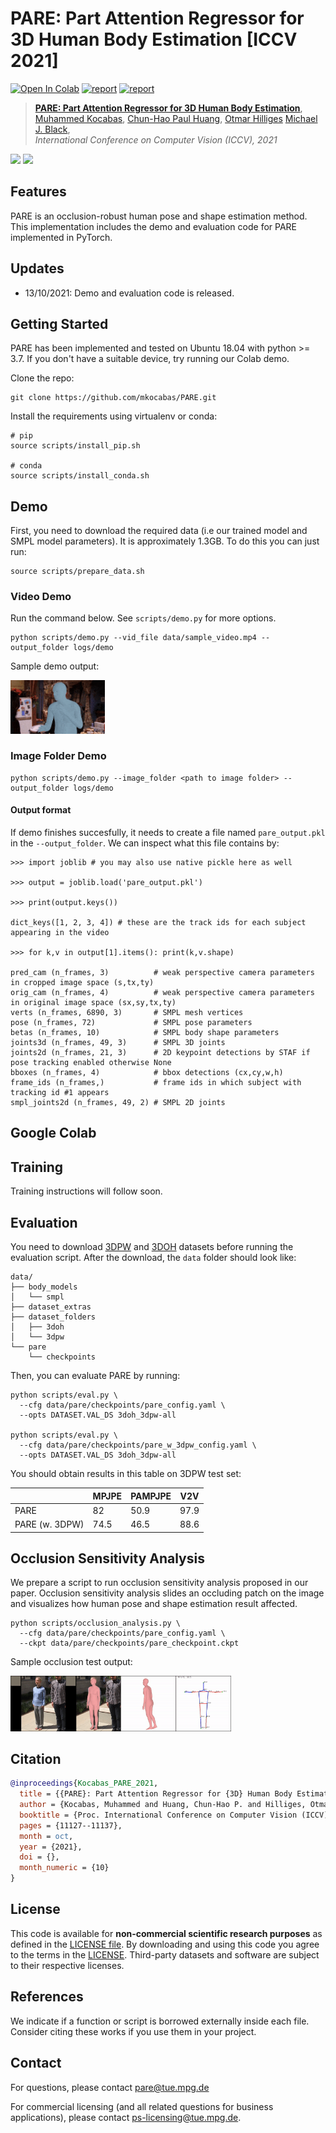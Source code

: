 # PARE: Part Attention Regressor for 3D Human Body Estimation [ICCV 2021]

[![Open In Colab](https://colab.research.google.com/assets/colab-badge.svg)]()
[![report](https://img.shields.io/badge/Project-Page-blue)](https://pare.is.tue.mpg.de/)
[![report](https://img.shields.io/badge/ArXiv-Paper-red)](https://arxiv.org/abs/2104.08527)

> [**PARE: Part Attention Regressor for 3D Human Body Estimation**](https://arxiv.org/abs/2104.08527),            
> [Muhammed Kocabas](https://ps.is.tuebingen.mpg.de/person/mkocabas), 
> [Chun-Hao Paul Huang](https://ps.is.tuebingen.mpg.de/person/chuang2),
> [Otmar Hilliges](https://ait.ethz.ch/people/hilliges/)
[Michael J. Black](https://ps.is.tuebingen.mpg.de/person/black),        
> *International Conference on Computer Vision (ICCV), 2021*

<p float="left">
  <img src="docs/assets/vibe_vs_pare_p1.gif" width="49%" />
  <img src="docs/assets/vibe_vs_pare_p2.gif" width="49%" />

</p>

## Features

PARE is an occlusion-robust human pose and shape estimation method. This implementation includes the demo and evaluation code for 
PARE implemented in PyTorch.

## Updates

- 13/10/2021: Demo and evaluation code is released.

## Getting Started

PARE has been implemented and tested on Ubuntu 18.04 with 
python >= 3.7. If you don't have a suitable device, 
try running our Colab demo.

Clone the repo:

```shell
git clone https://github.com/mkocabas/PARE.git
```

Install the requirements using virtualenv or conda:

```shell
# pip
source scripts/install_pip.sh

# conda
source scripts/install_conda.sh
```

## Demo

First, you need to download the required data 
(i.e our trained model and SMPL model parameters). It is approximately 1.3GB. 
To do this you can just run:

```shell
source scripts/prepare_data.sh
```

### Video Demo
Run the command below. See `scripts/demo.py` for more options.
```shell script
python scripts/demo.py --vid_file data/sample_video.mp4 --output_folder logs/demo 
```

Sample demo output:

<p float="left">
  <img src="docs/assets/demo_output.gif" width="30%" />
</p>

### Image Folder Demo

```shell script
python scripts/demo.py --image_folder <path to image folder> --output_folder logs/demo
```

#### Output format

If demo finishes succesfully, it needs to create a file named `pare_output.pkl` in the `--output_folder`.
We can inspect what this file contains by:

```
>>> import joblib # you may also use native pickle here as well

>>> output = joblib.load('pare_output.pkl') 

>>> print(output.keys())  
                                                                                                                                                                                                                                                                                                                                                                                              
dict_keys([1, 2, 3, 4]) # these are the track ids for each subject appearing in the video

>>> for k,v in output[1].items(): print(k,v.shape) 

pred_cam (n_frames, 3)          # weak perspective camera parameters in cropped image space (s,tx,ty)
orig_cam (n_frames, 4)          # weak perspective camera parameters in original image space (sx,sy,tx,ty)
verts (n_frames, 6890, 3)       # SMPL mesh vertices
pose (n_frames, 72)             # SMPL pose parameters
betas (n_frames, 10)            # SMPL body shape parameters
joints3d (n_frames, 49, 3)      # SMPL 3D joints
joints2d (n_frames, 21, 3)      # 2D keypoint detections by STAF if pose tracking enabled otherwise None
bboxes (n_frames, 4)            # bbox detections (cx,cy,w,h)
frame_ids (n_frames,)           # frame ids in which subject with tracking id #1 appears
smpl_joints2d (n_frames, 49, 2) # SMPL 2D joints 
```
## Google Colab

## Training

Training instructions will follow soon.

## Evaluation
You need to download [3DPW](https://virtualhumans.mpi-inf.mpg.de/3DPW/) 
and [3DOH](https://www.yangangwang.com/papers/ZHANG-OOH-2020-03.html) 
datasets before running the evaluation script. 
After the download, the `data` folder should look like:

```shell
data/
├── body_models
│   └── smpl
├── dataset_extras
├── dataset_folders
│   ├── 3doh
│   └── 3dpw
└── pare
    └── checkpoints

```

Then, you can evaluate PARE by running:

```shell script
python scripts/eval.py \
  --cfg data/pare/checkpoints/pare_config.yaml \
  --opts DATASET.VAL_DS 3doh_3dpw-all
  
python scripts/eval.py \
  --cfg data/pare/checkpoints/pare_w_3dpw_config.yaml \
  --opts DATASET.VAL_DS 3doh_3dpw-all
```

You should obtain results in this table on 3DPW test set:

| | MPJPE | PAMPJPE | V2V|
|--- | --- | --- | ---|
|PARE | 82 | 50.9 | 97.9|
|PARE (w. 3DPW) | 74.5 | 46.5 | 88.6|

## Occlusion Sensitivity Analysis

We prepare a script to run occlusion sensitivity analysis
proposed in our paper. Occlusion sensitivity analysis slides
an occluding patch on the image and visualizes how human pose
and shape estimation result affected.

```shell
python scripts/occlusion_analysis.py \
  --cfg data/pare/checkpoints/pare_config.yaml \
  --ckpt data/pare/checkpoints/pare_checkpoint.ckpt
```

Sample occlusion test output:

<p float="left">
  <img src="docs/assets/occlusion_test.gif" width="70%" />
</p>

## Citation

```bibtex
@inproceedings{Kocabas_PARE_2021,
  title = {{PARE}: Part Attention Regressor for {3D} Human Body Estimation},
  author = {Kocabas, Muhammed and Huang, Chun-Hao P. and Hilliges, Otmar and Black, Michael J.},
  booktitle = {Proc. International Conference on Computer Vision (ICCV)},
  pages = {11127--11137},
  month = oct,
  year = {2021},
  doi = {},
  month_numeric = {10}
}
```
## License

This code is available for **non-commercial scientific research purposes** as defined in the [LICENSE file](LICENSE). By downloading and using this code you agree to the terms in the [LICENSE](LICENSE). Third-party datasets and software are subject to their respective licenses.

## References

We indicate if a function or script is borrowed externally inside each file. Consider citing these works if you use them in your project.

## Contact

For questions, please contact pare@tue.mpg.de

For commercial licensing (and all related questions for business applications), please contact ps-licensing@tue.mpg.de.



